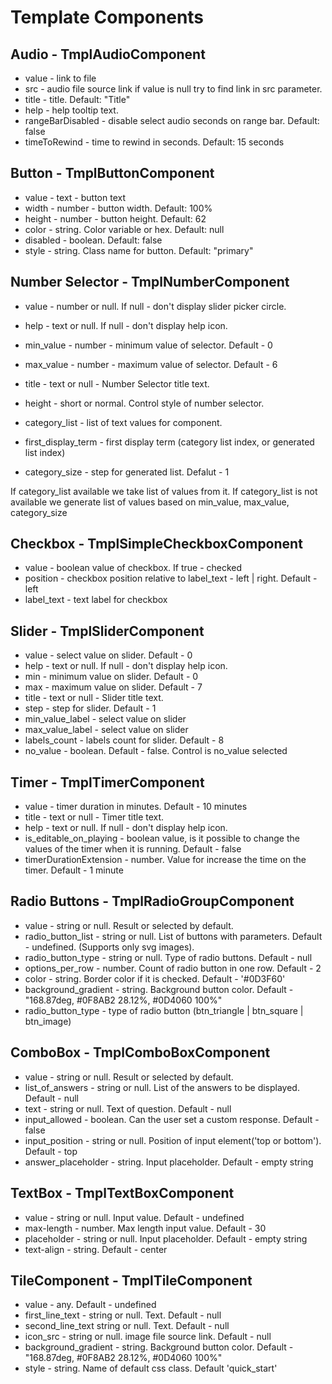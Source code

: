 # Template Components

## Audio - TmplAudioComponent

- value - link to file
- src - audio file source link if value is null try to find link in src parameter. 
- title - title. Default: "Title"
- help - help tooltip text.
- rangeBarDisabled - disable select audio seconds on range bar. Default: false
- timeToRewind - time to rewind in seconds. Default: 15 seconds

## Button - TmplButtonComponent

- value - text - button text
- width - number - button width. Default: 100%
- height - number - button height. Default: 62
- color - string. Color variable or hex. Default: null
- disabled - boolean. Default: false
- style - string. Class name for button. Default: "primary"

## Number Selector - TmplNumberComponent

- value - number or null. If null - don't display slider picker circle.

- help - text or null. If null - don't display help icon.
- min_value - number - minimum value of selector. Default - 0
- max_value - number - maximum value of selector. Default - 6
- title - text or null - Number Selector title text.
- height - short or normal. Control style of number selector. 
- category_list - list of text values for component. 
- first_display_term - first display term (category list index, or generated list index)
- category_size - step for generated list. Defalut - 1

If category_list available we take list of values from it.
If category_list is not available we generate list of values based on min_value, max_value, category_size

## Checkbox - TmplSimpleCheckboxComponent

- value - boolean value of checkbox. If true - checked
- position - checkbox position relative to label_text - left | right. Default - left
- label_text - text label for checkbox

## Slider - TmplSliderComponent

- value - select value on slider. Default - 0 
- help - text or null. If null - don't display help icon.
- min - minimum value on slider. Default - 0
- max - maximum value on slider. Default - 7
- title - text or null - Slider title text.
- step - step for slider. Default - 1
- min_value_label - select value on slider
- max_value_label - select value on slider
- labels_count - labels count for slider. Default - 8
- no_value - boolean. Default - false. Control is no_value selected

## Timer - TmplTimerComponent

- value - timer duration in minutes. Default - 10 minutes
- title - text or null - Timer title text.
- help - text or null. If null - don't display help icon.
- is_editable_on_playing - boolean value, is it possible to change the values of the timer when it is running. Default - false
- timerDurationExtension - number. Value for increase the time on the timer. Default - 1 minute

## Radio Buttons - TmplRadioGroupComponent

- value - string or null. Result or selected by default.
- radio_button_list - string or null. List of buttons with parameters. Default - undefined. (Supports only svg images).
- radio_button_type - string or null. Type of radio buttons. Default - null
- options_per_row - number. Count of radio button in one row. Default - 2
- color - string. Border color if it is checked. Default - '#0D3F60'
- background_gradient - string. Background button color. Default - "168.87deg, #0F8AB2 28.12%, #0D4060 100%"
- radio_button_type - type of radio button (btn_triangle | btn_square | btn_image)


## ComboBox - TmplComboBoxComponent

- value - string or null. Result or selected by default.
- list_of_answers - string or null. List of the answers to be displayed. Default - null
- text - string or null. Text of question. Default - null
- input_allowed - boolean. Can the user set a custom response. Default - false
- input_position - string or null. Position of input element('top or bottom'). Default - top
- answer_placeholder - string. Input placeholder. Default - empty string

## TextBox - TmplTextBoxComponent

- value - string or null. Input value. Default - undefined
- max-length - number. Max length input value. Default - 30
- placeholder - string or null. Input placeholder. Default - empty string
- text-align - string. Default - center

## TileComponent - TmplTileComponent

- value - any. Default - undefined
- first_line_text - string or null. Text. Default - null
- second_line_text string or null. Text. Default - null
- icon_src - string or null. image file source link. Default - null
- background_gradient - string. Background button color. Default - "168.87deg, #0F8AB2 28.12%, #0D4060 100%"
- style - string. Name of default css class. Default 'quick_start'

